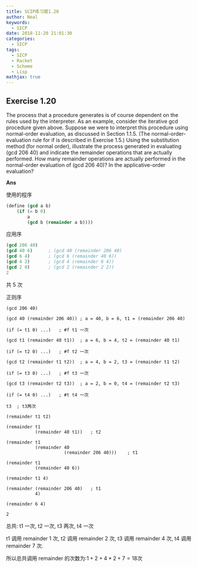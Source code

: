 ```yaml
---
title: SCIP练习题1.20
author: Neal
keywords:
  - SICP
date: 2018-11-20 21:01:30
categories:
  - SICP
tags:
  - SICP
  - Racket
  - Scheme
  - Lisp
mathjax: true
---
```


## Exercise 1.20

The process that a procedure generates is of course dependent on the rules used by the interpreter. As an example, consider the iterative gcd procedure given above. Suppose we were to interpret this procedure using normal-order evaluation, as discussed in Section 1.1.5. (The normal-order-evaluation rule for if is described in Exercise 1.5.) Using the substitution method (for normal order), illustrate the process generated in evaluating (gcd 206 40) and indicate the remainder operations that are actually performed. How many remainder operations are actually performed in the normal-order evaluation of (gcd 206 40)? In the applicative-order evaluation?

**Ans**

使用的程序

```scheme
(define (gcd a b)
    (if (= b 0)
        a
        (gcd b (remainder a b))))
```

应用序

```scheme
(gcd 206 40)
(gcd 40 6)      ; (gcd 40 (remainder 206 40)
(gcd 6 4)       ; (gcd 6 (remainder 40 6))
(gcd 4 2)       ; (gcd 4 (remainder 6 4))
(gcd 2 0)       ; (gcd 2 (remainder 2 2))
2
```

共 5 次

正则序

```
(gcd 206 40)

(gcd 40 (remainder 206 40)) ; a = 40, b = 6, t1 = (remainder 206 40)

(if (= t1 0) ...)   ; #f t1 一次

(gcd t1 (remainder 40 t1))  ; a = 6, b = 4, t2 = (remainder 40 t1)

(if (= t2 0) ...)   ; #f t2 一次

(gcd t2 (remainder t1 t2))  ; a = 4, b = 2, t3 = (remainder t1 t2)

(if (= t3 0) ...)   ; #f t3 一次

(gcd t3 (remainder t2 t3))  ; a = 2, b = 0, t4 = (remainder t2 t3)

(if (= t4 0) ...)   ; #t t4 一次

t3  ; t3两次

(remainder t1 t2)

(remainder t1
           (remainder 40 t1))   ; t2

(remainder t1
           (remainder 40
                      (remainder 206 40)))    ; t1

(remainder t1
           (remainder 40 6))

(remainder t1 4)

(remainder (remainder 206 40)   ; t1
           4)

(remainder 6 4)

2
```

总共: t1 一次, t2 一次, t3 两次, t4 一次

t1 调用 remainder 1 次, t2 调用 remainder 2 次, t3 调用 remainder 4 次, t4 调用 remainder 7 次.

所以总共调用 remainder 的次数为:$1+2+4*2+7=18$次
